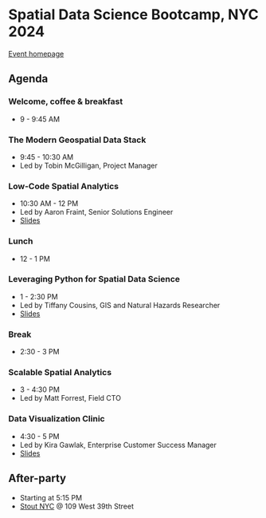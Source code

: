 # Spatial Data Science Bootcamp, NYC 2024

[Event homepage](https://spatial-data-science-conference.com/bootcamp/2024-new-york)

## Agenda

### Welcome, coffee & breakfast

- 9 - 9:45 AM

### The Modern Geospatial Data Stack

- 9:45 - 10:30 AM
- Led by Tobin McGilligan, Project Manager

### Low-Code Spatial Analytics

- 10:30 AM - 12 PM
- Led by Aaron Fraint, Senior Solutions Engineer
- [Slides](https://docs.google.com/presentation/d/1pBQZ0FJD3DkvaWbyt3sv1AaORq4lshqIg5OklJImM5Y/edit?usp=sharing)

### Lunch

- 12 - 1 PM

### Leveraging Python for Spatial Data Science

- 1 - 2:30 PM
- Led by Tiffany Cousins, GIS and Natural Hazards Researcher
- [Slides](https://docs.google.com/presentation/d/1ALk0aBazGo8hGd6W-dXnp4sWxsspaOWiCCmL6bkzu_Y/edit?usp=sharing)

### Break

- 2:30 - 3 PM

### Scalable Spatial Analytics

- 3 - 4:30 PM
- Led by Matt Forrest, Field CTO

### Data Visualization Clinic

- 4:30 - 5 PM
- Led by Kira Gawlak, Enterprise Customer Success Manager
- [Slides](https://docs.google.com/presentation/d/1zsn2ldTZqgPz71wuWHsjoiPd_ISnUXw8cqbsXwvitFU/edit#slide=id.g1535d17159c_7_153)

## After-party

- Starting at 5:15 PM
- [Stout NYC](https://www.google.com/maps/place/Stout+NYC/data=!4m2!3m1!19sChIJ_cCepmVZwokRlX4q2VDJOJo) @ 109 West 39th Street
